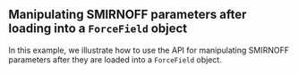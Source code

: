 ## Manipulating SMIRNOFF parameters after loading into a `ForceField` object

In this example, we illustrate how to use the API for manipulating SMIRNOFF parameters after they are loaded into a `ForceField` object.
